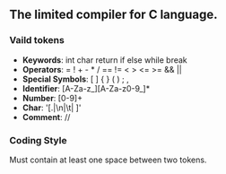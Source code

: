 The limited compiler for C language.
------

### Vaild tokens
- **Keywords**: int char return if else while break
- **Operators**: = ! + - * / == != < > <= >= && ||
- **Special Symbols**: [ ] { } ( ) ; ,
- **Identifier**: [A-Za-z\_][A-Za-z0-9\_]\*
- **Number**: [0-9]+
- **Char**: '[.|\\n|\\t| ]'
- **Comment**: //

### Coding Style
Must contain at least one space between two tokens.
